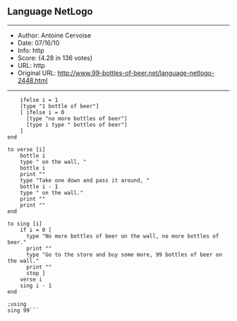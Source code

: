 
## Language NetLogo ##
---
- Author: Antoine Cervoise
- Date: 07/16/10
- Info: http
- Score:  (4.28 in 136 votes)
- URL: http
- Original URL: http://www.99-bottles-of-beer.net/language-netlogo-2448.html
---

```to bottle [i]
    ifelse i = 1 
    [type "1 bottle of beer"]
    [ ifelse i = 0
      [type "no more bottles of beer"]
      [type i type " bottles of beer"]
    ]
end

to verse [i]
    bottle i 
    type " on the wall, " 
    bottle i
    print ""
    type "Take one down and pass it around, "
    bottle i - 1 
    type " on the wall."
    print ""
    print ""
end

to sing [i]
    if i = 0 [
      type "No more bottles of beer on the wall, no more bottles of beer."
      print ""
      type "Go to the store and buy some more, 99 bottles of beer on the wall."
      print ""
      stop ]
    verse i
    sing i - 1
end

;using
sing 99```